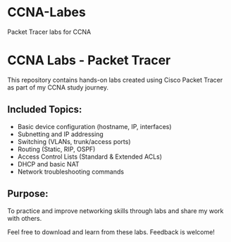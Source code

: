 # CCNA-Labes
Packet Tracer labs for CCNA
# CCNA Labs - Packet Tracer

This repository contains hands-on labs created using Cisco Packet Tracer as part of my CCNA study journey.

## Included Topics:
- Basic device configuration (hostname, IP, interfaces)
- Subnetting and IP addressing
- Switching (VLANs, trunk/access ports)
- Routing (Static, RIP, OSPF)
- Access Control Lists (Standard & Extended ACLs)
- DHCP and basic NAT
- Network troubleshooting commands

## Purpose:
To practice and improve networking skills through labs and share my work with others.


Feel free to download and learn from these labs. Feedback is welcome!
